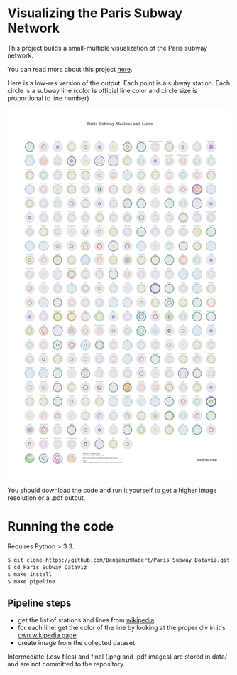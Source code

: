 # Visualizing the Paris Subway Network

This project builds a small-multiple visualization of the Paris subway network.

You can read more about this project [here](https://www.rand-on.com/datascience/2018_paris_subway/paris_subway.html).

Here is a low-res version of the output. Each point is a subway station.
Each circle is a subway line (color is official line color and circle
size is proportional to line number)

![small multiple representation of Paris subway network](data/stations_small.png)

You should download the code and run it yourself to get a higher image
resolution or a .pdf output.

# Running the code

Requires Python > 3.3.

```
$ git clone https://github.com/BenjaminHabert/Paris_Subway_Dataviz.git
$ cd Paris_Subway_Dataviz
$ make install
$ make pipeline
```

## Pipeline steps

- get the list of stations and lines from [wikipedia](https://fr.wikipedia.org/wiki/Liste_des_stations_du_m%C3%A9tro_de_Paris)
- for each line: get the color of the line by looking at the proper div in
it's [own wikipedia page](https://fr.wikipedia.org/wiki/Ligne_9_du_m%C3%A9tro_de_Paris)
- create image from the collected dataset

Intermediate (.csv files) and final (.png and .pdf images) are stored in data/
and are not committed to the repository.
